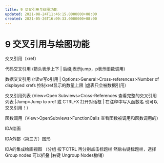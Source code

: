```yaml
---
title: 9 交叉引用与绘图功能
updated: 2021-08-24T11:46:15.0000000+08:00
created: 2021-05-26T16:09:33.0000000+08:00
---
```


# 9 交叉引用与绘图功能
交叉引用（xref）

代码交叉引用 (箭头表示上下 \| 后缀j表示jump，p表示函数调用）

数据交叉引用 (r读w写o引用 \| Options\>General\>Cross-references\>Number of displayed xrefs 控制xref显示的数量上限 \|虚表只会被数据引用）

交叉引用列表 (View\>Open Subviews\>Cross-References 查看完整的交叉引用列表 \|Jump\>Jump to xref 或 CTRL+X 打开对话框 \| 在注释中写入函数名 也可以交叉引用！）

函数调用（View\>OpenSubviews\>FunctionCalls 查看函数被调用和函数调用的）

IDA绘画

IDA外部（第三方）图形

IDA的集成绘画视图 （分组 按下CTRL 再分别点击标题栏 然后右键标题栏，选择Group nodes 可以折叠 \|右键 Ungroup Nodes撤销）
